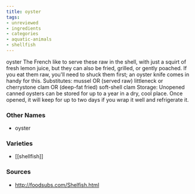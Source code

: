 ```yaml
---
title: oyster
tags:
- unreviewed
- ingredients
- categories
- aquatic-animals
- shellfish
---
```

oyster The French like to serve these raw in the shell, with just a squirt of fresh lemon juice, but they can also be fried, grilled, or gently poached. If you eat them raw, you'll need to shuck them first; an oyster knife comes in handy for this. Substitutes: mussel OR (served raw) littleneck or cherrystone clam OR (deep-fat fried) soft-shell clam Storage: Unopened canned oysters can be stored for up to a year in a dry, cool place. Once opened, it will keep for up to two days if you wrap it well and refrigerate it.

### Other Names

* oyster

### Varieties

* [[shellfish]]

### Sources
* http://foodsubs.com/Shelfish.html
